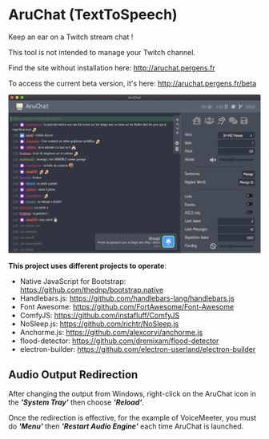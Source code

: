 # AruChat (TextToSpeech)
Keep an ear on a Twitch stream chat !

This tool is not intended to manage your Twitch channel.


Find the site without installation here: http://aruchat.pergens.fr

To access the current beta version, it's here: http://aruchat.pergens.fr/beta

![screenshot](/screenshot.png?raw=true "AruChat")

__This project uses different projects to operate__:
 - Native JavaScript for Bootstrap: https://github.com/thednp/bootstrap.native
 - Handlebars.js: https://github.com/handlebars-lang/handlebars.js
 - Font Awesome: https://github.com/FortAwesome/Font-Awesome
 - ComfyJS: https://github.com/instafluff/ComfyJS
 - NoSleep.js: https://github.com/richtr/NoSleep.js
 - Anchorme.js: https://github.com/alexcorvi/anchorme.js
 - flood-detector: https://github.com/dremixam/flood-detector
 - electron-builder: https://github.com/electron-userland/electron-builder

## Audio Output Redirection
After changing the output from Windows, right-click on the AruChat icon in the ___'System Tray'___ then choose ___'Reload'___.

Once the redirection is effective, for the example of VoiceMeeter, you must do ___'Menu'___ then ___'Restart Audio Engine'___ each time AruChat is launched.
